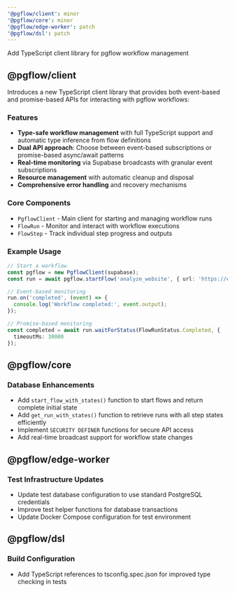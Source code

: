 ```yaml
---
'@pgflow/client': minor
'@pgflow/core': minor
'@pgflow/edge-worker': patch
'@pgflow/dsl': patch
---
```


Add TypeScript client library for pgflow workflow management

## @pgflow/client

Introduces a new TypeScript client library that provides both event-based and promise-based APIs for interacting with pgflow workflows:

### Features
- **Type-safe workflow management** with full TypeScript support and automatic type inference from flow definitions
- **Dual API approach**: Choose between event-based subscriptions or promise-based async/await patterns
- **Real-time monitoring** via Supabase broadcasts with granular event subscriptions
- **Resource management** with automatic cleanup and disposal
- **Comprehensive error handling** and recovery mechanisms

### Core Components
- `PgflowClient` - Main client for starting and managing workflow runs
- `FlowRun` - Monitor and interact with workflow executions
- `FlowStep` - Track individual step progress and outputs

### Example Usage
```typescript
// Start a workflow
const pgflow = new PgflowClient(supabase);
const run = await pgflow.startFlow('analyze_website', { url: 'https://example.com' });

// Event-based monitoring
run.on('completed', (event) => {
  console.log('Workflow completed:', event.output);
});

// Promise-based monitoring
const completed = await run.waitForStatus(FlowRunStatus.Completed, {
  timeoutMs: 30000
});
```

## @pgflow/core

### Database Enhancements
- Add `start_flow_with_states()` function to start flows and return complete initial state
- Add `get_run_with_states()` function to retrieve runs with all step states efficiently
- Implement `SECURITY DEFINER` functions for secure API access
- Add real-time broadcast support for workflow state changes

## @pgflow/edge-worker

### Test Infrastructure Updates
- Update test database configuration to use standard PostgreSQL credentials
- Improve test helper functions for database transactions
- Update Docker Compose configuration for test environment

## @pgflow/dsl

### Build Configuration
- Add TypeScript references to tsconfig.spec.json for improved type checking in tests
